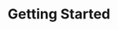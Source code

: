 ---
title: Getting Started
info: How to setup and configure this Jekyll-based style guide boilerplate.
nav: true
---